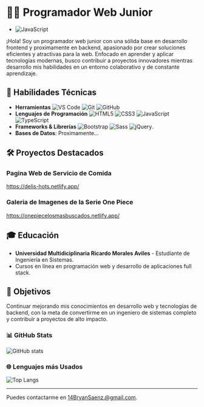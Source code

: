 # 👨‍💻 Programador Web Junior
- ![JavaScript](https://img.shields.io/badge/JavaScript-F7DF1E?style=for-the-badge&logo=javascript&logoColor=black)

¡Hola! Soy un programador web junior con una sólida base en desarrollo frontend y proximamente en backend, apasionado por crear soluciones eficientes y atractivas para la web. Enfocado en aprender y aplicar tecnologías modernas, busco contribuir a proyectos innovadores mientras desarrollo mis habilidades en un entorno colaborativo y de constante aprendizaje.

## 💼 Habilidades Técnicas

- **Herramientas** 
![VS Code](https://img.shields.io/badge/VS%20Code-007ACC?style=for-the-badge&logo=visual-studio-code&logoColor=white)
![Git](https://img.shields.io/badge/Git-F05032?style=for-the-badge&logo=git&logoColor=white)
![GitHub](https://img.shields.io/badge/GitHub-181717?style=for-the-badge&logo=github&logoColor=white)
- **Lenguajes de Programación** 
![HTML5](https://img.shields.io/badge/HTML5-E34F26?style=for-the-badge&logo=html5&logoColor=white)
![CSS3](https://img.shields.io/badge/CSS3-1572B6?style=for-the-badge&logo=css3&logoColor=white)
![JavaScript](https://img.shields.io/badge/JavaScript-F7DF1E?style=for-the-badge&logo=javascript&logoColor=black)
![TypeScript](https://img.shields.io/badge/TypeScript-007ACC?style=for-the-badge&logo=typescript&logoColor=white)
- **Frameworks & Librerías** 
![Bootstrap](https://img.shields.io/badge/Bootstrap-7952B3?style=for-the-badge&logo=bootstrap&logoColor=white)
![Sass](https://img.shields.io/badge/Sass-CC6699?style=for-the-badge&logo=sass&logoColor=white)
![jQuery](https://img.shields.io/badge/jQuery-0769AD?style=for-the-badge&logo=jquery&logoColor=white).
- **Bases de Datos**: Proximamente...

## 🛠️ Proyectos Destacados

### Pagina Web de Servicio de Comida
https://delis-hots.netlify.app/

### Galeria de Imagenes de la Serie One Piece
https://onepiecelosmasbuscados.netlify.app/

## 🎓 Educación

- **Universidad Multidiciplinaria Ricardo Morales Aviles** - Estudiante de Ingeniería en Sistemas.
- Cursos en línea en programación web y desarrollo de aplicaciones full stack.

## 🌱 Objetivos

Continuar mejorando mis conocimientos en desarrollo web y tecnologías de backend, con la meta de convertirme en un ingeniero de sistemas completo y contribuir a proyectos de alto impacto.

### 📊 GitHub Stats
![GitHub stats](https://github-readme-stats.vercel.app/api?username=Bryan14Saenz&show_icons=true&theme=onedark)

### 🌐 Lenguajes más Usados
![Top Langs](https://github-readme-stats.vercel.app/api/top-langs/?username=Bryan14Saenz&layout=compact&theme=onedark)


---

Puedes contactarme en 14BryanSaenz.@gmail.com.
